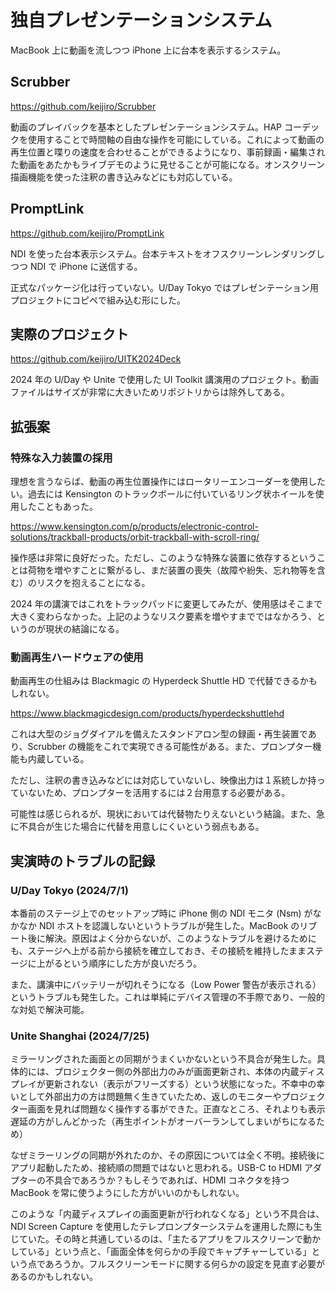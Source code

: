 # 独自プレゼンテーションシステム

MacBook 上に動画を流しつつ iPhone 上に台本を表示するシステム。

## Scrubber

https://github.com/keijiro/Scrubber

動画のプレイバックを基本としたプレゼンテーションシステム。HAP コーデックを使用することで時間軸の自由な操作を可能にしている。これによって動画の再生位置と喋りの速度を合わせることができるようになり、事前録画・編集された動画をあたかもライブデモのように見せることが可能になる。オンスクリーン描画機能を使った注釈の書き込みなどにも対応している。

## PromptLink

https://github.com/keijiro/PromptLink

NDI を使った台本表示システム。台本テキストをオフスクリーンレンダリングしつつ NDI で iPhone に送信する。

正式なパッケージ化は行っていない。U/Day Tokyo ではプレゼンテーション用プロジェクトにコピペで組み込む形にした。

## 実際のプロジェクト

https://github.com/keijiro/UITK2024Deck

2024 年の U/Day や Unite で使用した UI Toolkit 講演用のプロジェクト。動画ファイルはサイズが非常に大きいためリポジトリからは除外してある。

## 拡張案

### 特殊な入力装置の採用

理想を言うならば、動画の再生位置操作にはロータリーエンコーダーを使用したい。過去には Kensington のトラックボールに付いているリング状ホイールを使用したこともあった。

https://www.kensington.com/p/products/electronic-control-solutions/trackball-products/orbit-trackball-with-scroll-ring/

操作感は非常に良好だった。ただし、このような特殊な装置に依存するということは荷物を増やすことに繋がるし、まだ装置の喪失（故障や紛失、忘れ物等を含む）のリスクを抱えることになる。

2024 年の講演ではこれをトラックパッドに変更してみたが、使用感はそこまで大きく変わらなかった。上記のようなリスク要素を増やすまでではなかろう、というのが現状の結論になる。

### 動画再生ハードウェアの使用

動画再生の仕組みは Blackmagic の Hyperdeck Shuttle HD で代替できるかもしれない。

https://www.blackmagicdesign.com/products/hyperdeckshuttlehd

これは大型のジョグダイアルを備えたスタンドアロン型の録画・再生装置であり、Scrubber の機能をこれで実現できる可能性がある。また、プロンプター機能も内蔵している。

ただし、注釈の書き込みなどには対応していないし、映像出力は１系統しか持っていないため、プロンプターを活用するには２台用意する必要がある。

可能性は感じられるが、現状においては代替物たりえないという結論。また、急に不具合が生じた場合に代替を用意しにくいという弱点もある。

## 実演時のトラブルの記録

### U/Day Tokyo (2024/7/1)

本番前のステージ上でのセットアップ時に iPhone 側の NDI モニタ (Nsm) がなかなか NDI ホストを認識しないというトラブルが発生した。MacBook のリブート後に解決。原因はよく分からないが、このようなトラブルを避けるためにも、ステージへ上がる前から接続を確立しておき、その接続を維持したままステージに上がるという順序にした方が良いだろう。

また、講演中にバッテリーが切れそうになる（Low Power 警告が表示される）というトラブルも発生した。これは単純にデバイス管理の不手際であり、一般的な対処で解決可能。

### Unite Shanghai (2024/7/25)

ミラーリングされた画面との同期がうまくいかないという不具合が発生した。具体的には、プロジェクター側の外部出力のみが画面更新され、本体の内蔵ディスプレイが更新されない（表示がフリーズする）という状態になった。不幸中の幸いとして外部出力の方は問題無く生きていたため、返しのモニターやプロジェクター画面を見れば問題なく操作する事ができた。正直なところ、それよりも表示遅延の方がしんどかった（再生ポイントがオーバーランしてしまいがちになるため）

なぜミラーリングの同期が外れたのか、その原因については全く不明。接続後にアプリ起動したため、接続順の問題ではないと思われる。USB-C to HDMI アダプターの不具合であろうか？もしそうであれば、HDMI コネクタを持つ MacBook を常に使うようにした方がいいのかもしれない。

このような「内蔵ディスプレイの画面更新が行われなくなる」という不具合は、NDI Screen Capture を使用したテレプロンプターシステムを運用した際にも生じていた。その時と共通しているのは、「主たるアプリをフルスクリーンで動かしている」という点と、「画面全体を何らかの手段でキャプチャーしている」という点であろうか。フルスクリーンモードに関する何らかの設定を見直す必要があるのかもしれない。
